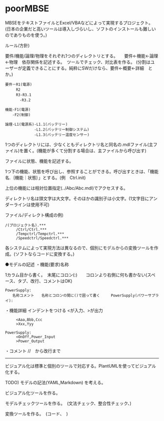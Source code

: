 # poorMBSE

MBSEをテキストファイルとExcel/VBAなどによって実現するプロジェクト。
(日本の企業だと高いツールは導入しづらいし、ソフトのインストールも難しいのでありものを使う。)

ルール/方針)

要件/機能/論理/物理をそれぞれ1つのディレクトリとする。　　要件<-機能<-論理<-物理　依存関係を記述する。　ツールでチェック、対比表を作る。
(分割はユーザーが定義できることにする。純粋にSWだけなら、要件<-概要<-詳細　とか。)
```
要件－R1(電源)
　　　R2
　　　R3-R3.1
　　　　-R3.2

機能-F1(電源)
　　-F2(制御)

論理-L1(電源系)-L1.1(バッテリー)
　　　　　　　　-L1.2(バッテリー制御システム)
　　　　　　　　-L1.3(バッテリー温度センサー)
```

1つのディレクトリには、少なくともディレクトリ名と同名の.mdlファイル(主ファイル)を置く。(機能が多くて分割する場合は、主ファイルから呼び出す)

ファイルに状態、機能を記述する。

1つ下の機能、状態を呼び出し、参照することができる。呼び出すときは、「機能名.｛機能｜状態｝」とする。(例　Ctrl.init) 

上位の機能には相対位置指定(../Abc/Abc.mdl)でアクセスする。

ディレクトリ名は頭文字は大文字。そのほかの識別子は小文字。(1文字目にアンダーラインは使用不可)

ファイル/ディレクト構成の例)
```
/(プロジェクト名).***
     /Ctrl/Ctrl.***
     /Tempctrl/Tempctrl.***
     /Speedctrl/Speedctrl.***
```
各システムによって実現方法は異なるので、個別にモデルからの変換ツールを作成。(ソフトならコードに変換する。)

●モデルの記述
・機能(要求)名称

1カラム目から書く。　末尾にコロン(:)　　コロンより右側に何も書かない(スペース、タブ、改行、コメントはOK)

```
PowerSupply:
　　名称コメント　　名称とコロンの間に()で囲って書く　　　PowerSupply(パワーサプライ):
```     

・機能詳細
インデントをつける
<が入力、>が出力
```
     <Aaa,Bbb,Ccc
     >Xxx,Yyy
```
```
PowerSupply:
     <OnOff,Power_Input
     >Power_Output
```
・コメント
//　から改行まで


-----------------------------------------

ビジュアル化は標準と個別のツールで対応する。PlantUMLを使ってビジュアル化する。

TODO)
モデルの記法(YAML,Markdown) を考える。

ビジュアル化ツールを作る。

モデルチェックツールを作る。　(文法チェック、整合性チェック、)

変換ツールを作る。　(コード、　)
